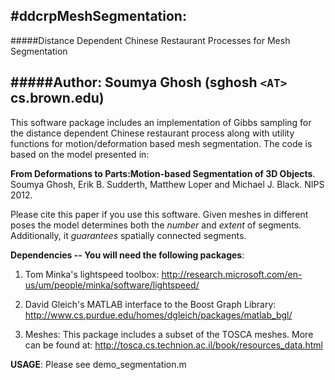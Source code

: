 #ddcrpMeshSegmentation:
------------------------------------
#####Distance Dependent Chinese Restaurant Processes for Mesh Segmentation

#####Author: Soumya Ghosh (sghosh `<AT>` cs.brown.edu)
--------------------------------------

This software package includes an implementation of Gibbs sampling for the 
distance dependent Chinese restaurant process along with utility functions for motion/deformation based mesh segmentation.
The code is based on the model presented in:

**From Deformations to Parts:Motion-based Segmentation of 3D Objects**.
Soumya Ghosh, Erik B. Sudderth, Matthew Loper and Michael J. Black.
NIPS 2012. 

Please cite this paper if you use this software. Given meshes in different poses the model determines both the *number* and *extent* of segments. Additionally, it *guarantees* spatially connected segments.

**Dependencies -- You will need the following packages**:

1) Tom Minka's lightspeed toolbox:
http://research.microsoft.com/en-us/um/people/minka/software/lightspeed/ 

2) David Gleich's MATLAB interface to the Boost Graph Library:
http://www.cs.purdue.edu/homes/dgleich/packages/matlab_bgl/

3) Meshes: This package includes a subset of the TOSCA meshes. More can be found at:
http://tosca.cs.technion.ac.il/book/resources_data.html

**USAGE**:
Please see demo_segmentation.m
